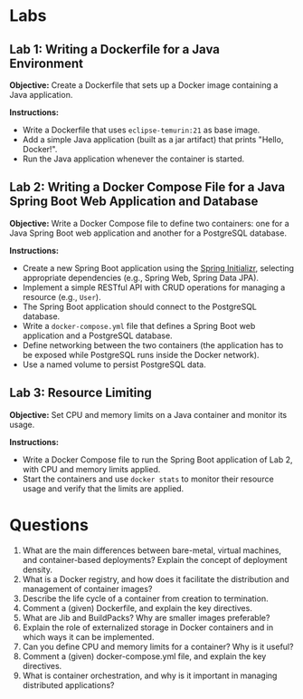 # Labs

## Lab 1: Writing a Dockerfile for a Java Environment
**Objective:** Create a Dockerfile that sets up a Docker image containing a Java application.

**Instructions:**
- Write a Dockerfile that uses `eclipse-temurin:21` as base image.
- Add a simple Java application (built as a jar artifact) that prints "Hello, Docker!".
- Run the Java application whenever the container is started.

## Lab 2: Writing a Docker Compose File for a Java Spring Boot Web Application and Database
**Objective:** Write a Docker Compose file to define two containers: one for a Java Spring Boot web application and another for a PostgreSQL database.

**Instructions:**
- Create a new Spring Boot application using the [Spring Initializr](https://start.spring.io/), selecting appropriate dependencies (e.g., Spring Web, Spring Data JPA).
- Implement a simple RESTful API with CRUD operations for managing a resource (e.g., `User`).
- The Spring Boot application should connect to the PostgreSQL database.
- Write a `docker-compose.yml` file that defines a Spring Boot web application and a PostgreSQL database.
- Define networking between the two containers (the application has to be exposed while PostgreSQL runs inside the Docker network).
- Use a named volume to persist PostgreSQL data.

## Lab 3: Resource Limiting
**Objective:** Set CPU and memory limits on a Java container and monitor its usage.

**Instructions:**
- Write a Docker Compose file to run the Spring Boot application of Lab 2, with CPU and memory limits applied.
- Start the containers and use `docker stats` to monitor their resource usage and verify that the limits are applied.

# Questions
1. What are the main differences between bare-metal, virtual machines, and container-based deployments? Explain the concept of deployment density.
2. What is a Docker registry, and how does it facilitate the distribution and management of container images?
3. Describe the life cycle of a container from creation to termination.
4. Comment a (given) Dockerfile, and explain the key directives.
5. What are Jib and BuildPacks? Why are smaller images preferable?
6. Explain the role of externalized storage in Docker containers and in which ways it can be implemented.
7. Can you define CPU and memory limits for a container? Why is it useful?
8. Comment a (given) docker-compose.yml file, and explain the key directives.
9. What is container orchestration, and why is it important in managing distributed applications?
